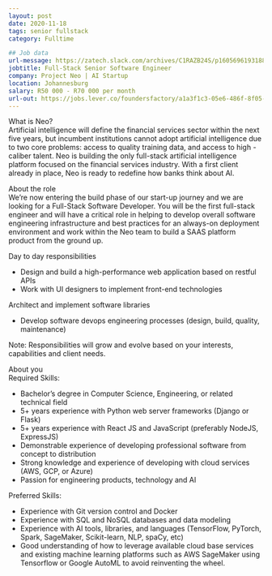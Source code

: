 ```yaml
---
layout: post
date: 2020-11-18
tags: senior fullstack
category: Fulltime

## Job data
url-message: https://zatech.slack.com/archives/C1RAZB24S/p1605696193188300
jobtitle: Full-Stack Senior Software Engineer
company: Project Neo | AI Startup
location: Johannesburg
salary: R50 000 - R70 000 per month
url-out: https://jobs.lever.co/foundersfactory/a1a3f1c3-05e6-486f-8f05-dacf01923576/apply
---
```


What is Neo?  
Artificial intelligence will define the financial services sector within the next five years, but incumbent institutions cannot adopt artificial intelligence due to two core problems: access to quality training data, and access to high - caliber talent. Neo is building the only full-stack artificial intelligence platform focused on the financial services industry. With a first client already in place, Neo is ready to redefine how banks think about AI.

About the role  
We’re now entering the build phase of our start-up journey and we are looking for a Full-Stack Software Developer. You will be the first full-stack engineer and will have a critical role in helping to develop overall software engineering infrastructure and best practices for an always-on deployment environment and work within the Neo team to build a SAAS platform product from the ground up.

Day to day responsibilities  
* Design and build a high-performance web application based on restful APIs
* Work with UI designers to implement front-end technologies

Architect and implement software libraries  
* Develop software devops engineering processes (design, build, quality, maintenance)

Note: Responsibilities will grow and evolve based on your interests, capabilities and client needs.

About you  
Required Skills:  
* Bachelor’s degree in Computer Science, Engineering, or related technical field
* 5+ years experience with Python web server frameworks (Django or Flask)
* 5+ years experience with React JS and JavaScript (preferably NodeJS, ExpressJS)
* Demonstrable experience of developing professional software from concept to distribution
* Strong knowledge and experience of developing with cloud services (AWS, GCP, or Azure)
* Passion for engineering products, technology and AI

Preferred Skills:  
* Experience with Git version control and Docker
* Experience with SQL and NoSQL databases and data modeling
* Experience with AI tools, libraries, and languages (TensorFlow, PyTorch, Spark, SageMaker, Scikit-learn, NLP, spaCy, etc)
* Good understanding of how to leverage available cloud base services and existing machine learning platforms such as AWS SageMaker using Tensorflow or Google AutoML to avoid reinventing the wheel.
